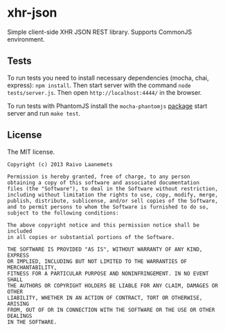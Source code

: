 xhr-json
========

Simple client-side XHR JSON REST library. Supports CommonJS environment.

Tests
-----

To run tests you need to install necessary dependencies (mocha, chai, express): `npm install`.
Then start server with the command `node tests/server.js`.
Then open `http://localhost:4444/` in the browser.

To run tests with PhantomJS install the `mocha-phantomjs`
[package](https://github.com/metaskills/mocha-phantomjs) start server and run `make test`.

License
-------

The MIT license.

```
Copyright (c) 2013 Raivo Laanemets

Permission is hereby granted, free of charge, to any person
obtaining a copy of this software and associated documentation
files (the "Software"), to deal in the Software without restriction,
including without limitation the rights to use, copy, modify, merge,
publish, distribute, sublicense, and/or sell copies of the Software,
and to permit persons to whom the Software is furnished to do so,
subject to the following conditions:

The above copyright notice and this permission notice shall be included
in all copies or substantial portions of the Software.

THE SOFTWARE IS PROVIDED "AS IS", WITHOUT WARRANTY OF ANY KIND, EXPRESS
OR IMPLIED, INCLUDING BUT NOT LIMITED TO THE WARRANTIES OF MERCHANTABILITY,
FITNESS FOR A PARTICULAR PURPOSE AND NONINFRINGEMENT. IN NO EVENT SHALL
THE AUTHORS OR COPYRIGHT HOLDERS BE LIABLE FOR ANY CLAIM, DAMAGES OR OTHER
LIABILITY, WHETHER IN AN ACTION OF CONTRACT, TORT OR OTHERWISE, ARISING
FROM, OUT OF OR IN CONNECTION WITH THE SOFTWARE OR THE USE OR OTHER DEALINGS
IN THE SOFTWARE.
```
